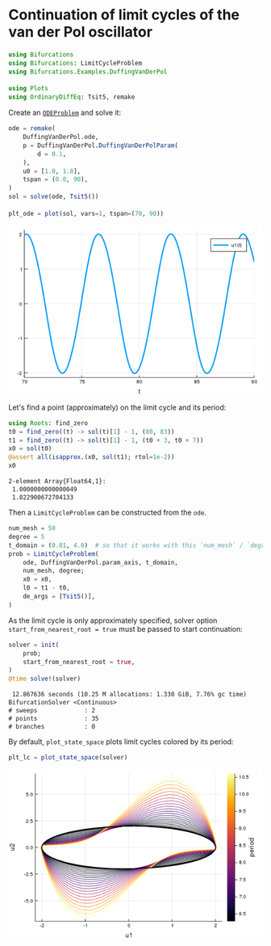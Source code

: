
<a id='Continuation-of-limit-cycles-of-the-van-der-Pol-oscillator-1'></a>

# Continuation of limit cycles of the van der Pol oscillator


```julia
using Bifurcations
using Bifurcations: LimitCycleProblem
using Bifurcations.Examples.DuffingVanDerPol

using Plots
using OrdinaryDiffEq: Tsit5, remake
```


Create an [`ODEProblem`][ODEProblem] and solve it:


[ODEProblem]: http://docs.juliadiffeq.org/latest/tutorials/ode_example.html


```julia
ode = remake(
    DuffingVanDerPol.ode,
    p = DuffingVanDerPol.DuffingVanDerPolParam(
        d = 0.1,
    ),
    u0 = [1.0, 1.8],
    tspan = (0.0, 90),
)
sol = solve(ode, Tsit5())

plt_ode = plot(sol, vars=1, tspan=(70, 90))
```


![](van_der_pol-ode.png)


Let's find a point (approximately) on the limit cycle and its period:


```julia
using Roots: find_zero
t0 = find_zero((t) -> sol(t)[1] - 1, (80, 83))
t1 = find_zero((t) -> sol(t)[1] - 1, (t0 + 3, t0 + 7))
x0 = sol(t0)
@assert all(isapprox.(x0, sol(t1); rtol=1e-2))
x0
```

```
2-element Array{Float64,1}:
 1.0000000000000049
 1.822900672704133
```


Then a `LimitCycleProblem` can be constructed from the `ode`.


```julia
num_mesh = 50
degree = 5
t_domain = (0.01, 4.0)  # so that it works with this `num_mesh` / `degree`
prob = LimitCycleProblem(
    ode, DuffingVanDerPol.param_axis, t_domain,
    num_mesh, degree;
    x0 = x0,
    l0 = t1 - t0,
    de_args = [Tsit5()],
)
```


As the limit cycle is only approximately specified, solver option `start_from_nearest_root = true` must be passed to start continuation:


```julia
solver = init(
    prob;
    start_from_nearest_root = true,
)
@time solve!(solver)
```

```
 12.867636 seconds (10.25 M allocations: 1.330 GiB, 7.76% gc time)
BifurcationSolver <Continuous>
# sweeps             : 2
# points             : 35
# branches           : 0
```


By default, `plot_state_space` plots limit cycles colored by its period:


```julia
plt_lc = plot_state_space(solver)
```


![](van_der_pol-lc.png)

